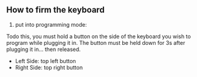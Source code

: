 ## How to firm the keyboard

1. put into programming mode:

  Todo this, you must hold a button on the side of the keyboard
  you wish to program while plugging it in. The button must be held
  down for 3s after plugging it in... then released.

  - Left Side: top left button
  - Right Side: top right button